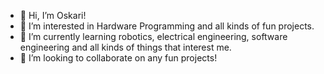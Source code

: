 - 👋 Hi, I’m Oskari!
- 👀 I’m interested in Hardware Programming and all kinds of fun projects.
- 🌱 I’m currently learning robotics, electrical engineering, software engineering and all kinds of things that interest me.
- 💞️ I’m looking to collaborate on any fun projects!


<!---
OscarGTH/OscarGTH is a ✨ special ✨ repository because its `README.md` (this file) appears on your GitHub profile.
You can click the Preview link to take a look at your changes.
--->
